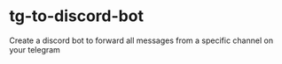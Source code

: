 # tg-to-discord-bot
Create a discord bot to forward all messages from a specific channel on your telegram
